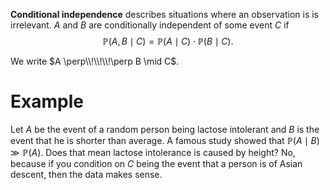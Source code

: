 **Conditional independence** describes situations where an observation is is irrelevant. $A$ and $B$ are conditionally independent of some event $C$ if
$$
\mathbb{P}(A, B \mid C) = \mathbb{P}(A \mid C) \cdot \mathbb{P}(B \mid C).
$$

We write $A \perp\\!\\!\\!\perp B \mid C$.

# Example

Let $A$ be the event of a random person being lactose intolerant and $B$ is the event that he is shorter than average. A famous study showed that $\mathbb{P}(A \mid B) \gg \mathbb{P}(A)$. Does that mean lactose intolerance is caused by height? No, because if you condition on $C$ being the event that a person is of Asian descent, then the data makes sense.